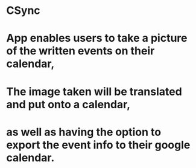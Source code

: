 # CSync
# App enables users to take a picture of the written events on their calendar,
# The image taken will be translated and put onto a calendar, 
# as well as having the option to export the event info to their google calendar.
